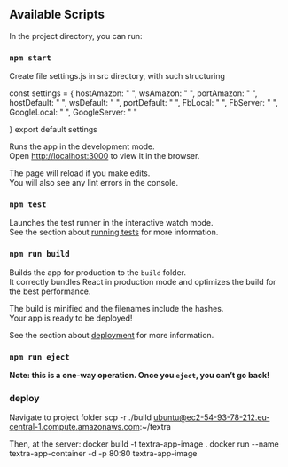 ## Available Scripts

In the project directory, you can run:

### `npm start`

Create file settings.js in src directory, with such structuring

const settings = {
    hostAmazon: " ",
    wsAmazon: " ",
    portAmazon: " ",
    hostDefault: " ",
    wsDefault: " ",
    portDefault: " ",
    FbLocal: " ",
    FbServer: " ",
    GoogleLocal: " ",
    GoogleServer: " "

}
export default settings

Runs the app in the development mode.<br>
Open [http://localhost:3000](http://localhost:3000) to view it in the browser.

The page will reload if you make edits.<br>
You will also see any lint errors in the console.

### `npm test`

Launches the test runner in the interactive watch mode.<br>
See the section about [running tests](#running-tests) for more information.

### `npm run build`

Builds the app for production to the `build` folder.<br>
It correctly bundles React in production mode and optimizes the build for the best performance.

The build is minified and the filenames include the hashes.<br>
Your app is ready to be deployed!

See the section about [deployment](#deployment) for more information.

### `npm run eject`

**Note: this is a one-way operation. Once you `eject`, you can’t go back!**


### deploy

Navigate to project folder
scp -r ./build ubuntu@ec2-54-93-78-212.eu-central-1.compute.amazonaws.com:~/textra

Then, at the server:
docker build -t textra-app-image .
docker run --name textra-app-container -d -p 80:80 textra-app-image
